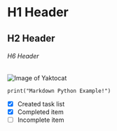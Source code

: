 # H1 Header
## H2 Header
###### H6 Header

![Image of Yaktocat](https://octodex.github.com/images/yaktocat.png)

```
print("Markdown Python Example!")
```
- [X] Created task list
- [X] Completed item
- [ ] Incomplete item

